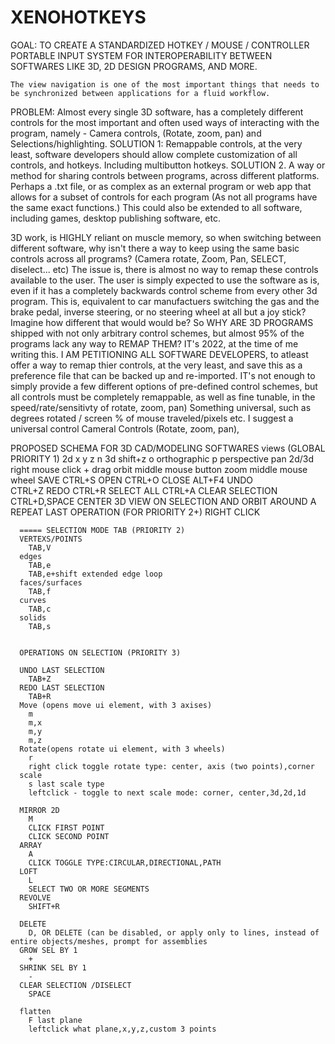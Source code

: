# XENOHOTKEYS
GOAL: TO CREATE A STANDARDIZED HOTKEY / MOUSE / CONTROLLER PORTABLE INPUT SYSTEM FOR INTEROPERABILITY BETWEEN SOFTWARES LIKE 3D, 2D DESIGN PROGRAMS, AND MORE.
     
    The view navigation is one of the most important things that needs to be synchronized between applications for a fluid workflow.

PROBLEM: Almost every single 3D software, has a completely different controls for the most important and often used ways of interacting with the program, namely - Camera controls, (Rotate, zoom, pan) and Selections/highlighting.
SOLUTION 1: Remappable controls, at the very least, software developers should allow complete customization of all controls, and hotkeys. Including multibutton hotkeys.
SOLUTION 2. A way or method for sharing controls between programs, across different platforms. Perhaps a .txt file, or as complex as an external program or web app that allows for a subset of controls for each program (As not all programs have the same exact functions.) This could also be extended to all software, including games, desktop publishing software, etc.

3D work, is HIGHLY reliant on muscle memory, so when switching between different software, why isn't there a way to keep using the same basic controls across all programs?
(Camera rotate, Zoom, Pan, SELECT, diselect... etc)
The issue is, there is almost no way to remap these controls available to the user. The user is simply expected to use the software as is, even if it has a completely backwards control scheme from every other 3d program. This is, equivalent to car manufactuers switching the gas and the brake pedal, inverse steering, or no steering wheel at all but a joy stick? Imagine how different that would would be?
So WHY ARE 3D PROGRAMS shipped with not only arbitrary control schemes, but almost 95% of the programs lack any way to REMAP THEM? IT's 2022, at the time of me writing this.
I AM PETITIONING ALL SOFTWARE DEVELOPERS, to atleast offer a way to remap thier controls, at the very least, and save this as a preference file that can be backed up and re-imported.
IT's not enough to simply provide a few different options of pre-defined control schemes, but all controls must be completely remappable, as well as fine tunable, in the speed/rate/sensitivty of rotate, zoom, pan) 
Something universal, such as degrees rotated / screen % of mouse traveled/pixels etc.
I suggest a universal control
Cameral Controls (Rotate, zoom, pan),



PROPOSED SCHEMA FOR 3D CAD/MODELING SOFTWARES
      views (GLOBAL PRIORITY 1)
      2d 
        x
        y
        z
        n
      3d shift+z
        o orthographic
        p perspective
      pan 2d/3d	 
        right mouse click + drag
      orbit
        middle mouse button
      zoom
        middle mouse wheel
      SAVE
        CTRL+S
      OPEN
        CTRL+O
      CLOSE	
        ALT+F4
      UNDO	
        CTRL+Z
      REDO
        CTRL+R
      SELECT ALL
        CTRL+A
      CLEAR SELECTION
        CTRL+D,SPACE
      CENTER 3D VIEW ON SELECTION AND ORBIT AROUND
        A 
      REPEAT LAST OPERATION (FOR PRIORITY 2+)
        RIGHT CLICK

      ===== SELECTION MODE TAB (PRIORITY 2)
      VERTEXS/POINTS
        TAB,V
      edges
        TAB,e
        TAB,e+shift extended edge loop
      faces/surfaces
        TAB,f
      curves
        TAB,c
      solids
        TAB,s


      OPERATIONS ON SELECTION (PRIORITY 3)

      UNDO LAST SELECTION
        TAB+Z
      REDO LAST SELECTION
        TAB+R
      Move (opens move ui element, with 3 axises)
        m
        m,x
        m,y
        m,z
      Rotate(opens rotate ui element, with 3 wheels)
        r
        right click toggle rotate type: center, axis (two points),corner
      scale
        s last scale type
        leftclick - toggle to next scale mode: corner, center,3d,2d,1d

      MIRROR 2D
        M
        CLICK FIRST POINT
        CLICK SECOND POINT
      ARRAY
        A
        CLICK TOGGLE TYPE:CIRCULAR,DIRECTIONAL,PATH
      LOFT
        L
        SELECT TWO OR MORE SEGMENTS
      REVOLVE
        SHIFT+R

      DELETE
        D, OR DELETE (can be disabled, or apply only to lines, instead of entire objects/meshes, prompt for assemblies
      GROW SEL BY 1
        +
      SHRINK SEL BY 1
        -
      CLEAR SELECTION /DISELECT
        SPACE

      flatten
        F last plane
        leftclick what plane,x,y,z,custom 3 points




